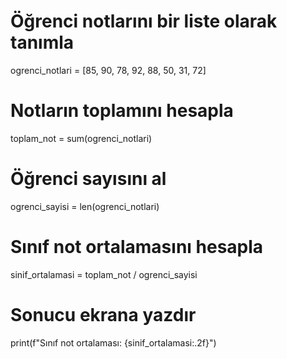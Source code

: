# Öğrenci notlarını bir liste olarak tanımla
ogrenci_notlari = [85, 90, 78, 92, 88, 50, 31, 72]

# Notların toplamını hesapla
toplam_not = sum(ogrenci_notlari)

# Öğrenci sayısını al
ogrenci_sayisi = len(ogrenci_notlari)

# Sınıf not ortalamasını hesapla
sinif_ortalamasi = toplam_not / ogrenci_sayisi

# Sonucu ekrana yazdır
print(f"Sınıf not ortalaması: {sinif_ortalamasi:.2f}")

